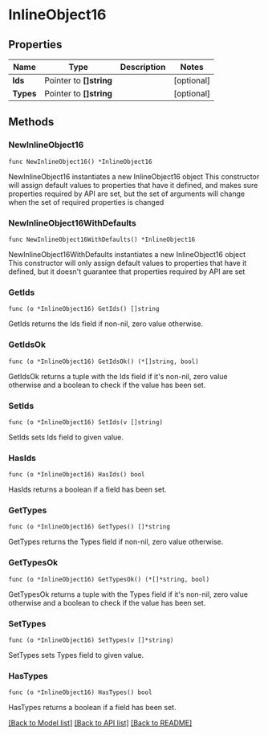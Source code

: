 # InlineObject16

## Properties

Name | Type | Description | Notes
------------ | ------------- | ------------- | -------------
**Ids** | Pointer to **[]string** |  | [optional] 
**Types** | Pointer to **[]string** |  | [optional] 

## Methods

### NewInlineObject16

`func NewInlineObject16() *InlineObject16`

NewInlineObject16 instantiates a new InlineObject16 object
This constructor will assign default values to properties that have it defined,
and makes sure properties required by API are set, but the set of arguments
will change when the set of required properties is changed

### NewInlineObject16WithDefaults

`func NewInlineObject16WithDefaults() *InlineObject16`

NewInlineObject16WithDefaults instantiates a new InlineObject16 object
This constructor will only assign default values to properties that have it defined,
but it doesn't guarantee that properties required by API are set

### GetIds

`func (o *InlineObject16) GetIds() []string`

GetIds returns the Ids field if non-nil, zero value otherwise.

### GetIdsOk

`func (o *InlineObject16) GetIdsOk() (*[]string, bool)`

GetIdsOk returns a tuple with the Ids field if it's non-nil, zero value otherwise
and a boolean to check if the value has been set.

### SetIds

`func (o *InlineObject16) SetIds(v []string)`

SetIds sets Ids field to given value.

### HasIds

`func (o *InlineObject16) HasIds() bool`

HasIds returns a boolean if a field has been set.

### GetTypes

`func (o *InlineObject16) GetTypes() []*string`

GetTypes returns the Types field if non-nil, zero value otherwise.

### GetTypesOk

`func (o *InlineObject16) GetTypesOk() (*[]*string, bool)`

GetTypesOk returns a tuple with the Types field if it's non-nil, zero value otherwise
and a boolean to check if the value has been set.

### SetTypes

`func (o *InlineObject16) SetTypes(v []*string)`

SetTypes sets Types field to given value.

### HasTypes

`func (o *InlineObject16) HasTypes() bool`

HasTypes returns a boolean if a field has been set.


[[Back to Model list]](../README.md#documentation-for-models) [[Back to API list]](../README.md#documentation-for-api-endpoints) [[Back to README]](../README.md)


